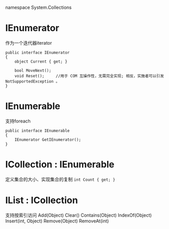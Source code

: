 namespace System.Collections
# IEnumerator
作为一个迭代器iterator
```CSharp
public interface IEnumerator
{
    object Current { get; }

    bool MoveNext();
    void Reset();     //用于 COM 互操作性，无需完全实现; 相反，实施者可以引发 NotSupportedException 。
}
```
# IEnumerable
支持foreach
```CSharp
public interface IEnumerable
{
    IEnumerator GetIEnumerator();
}
```
# ICollection : IEnumerable
定义集合的大小、实现集合的复制
`int Count { get; }`
# IList : ICollection
支持按索引访问
Add(Object)
Clear()
Contains(Object)
IndexOf(Object)
Insert(int, Object)
Remove(Object)
RemoveAt(int)
